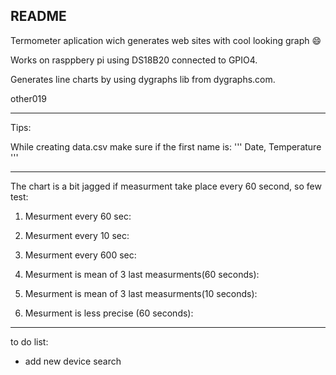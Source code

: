 README
---

Termometer aplication wich generates web sites with cool looking graph :smile:

Works on rasppbery pi using DS18B20 connected to GPIO4. 

Generates line charts by using dygraphs lib from dygraphs.com.

other019

---
Tips:

While creating data.csv make sure if the first name is:
'''
Date, Temperature
'''

---
The chart is a bit jagged if measurment take place every 60 second, so few test:
1. Mesurment every 60 sec:

2. Mesurment every 10 sec:

3. Mesurment every 600 sec:

4. Mesurment is mean of 3 last measurments(60 seconds):

5. Mesurment is mean of 3 last measurments(10 seconds):

6. Mesurment is less precise (60 seconds):



---

to do list:
* add new device search
